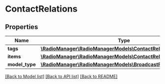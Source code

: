 # ContactRelations

## Properties
Name | Type | Description | Notes
------------ | ------------- | ------------- | -------------
**tags** | [**\RadioManager\RadioManagerModels\ContactRelationsTags**](ContactRelationsTags.md) |  | [optional] 
**items** | [**\RadioManager\RadioManagerModels\ContactRelationsItems**](ContactRelationsItems.md) |  | [optional] 
**model_type** | [**\RadioManager\RadioManagerModels\BroadcastRelationsModelType**](BroadcastRelationsModelType.md) |  | [optional] 

[[Back to Model list]](../README.md#documentation-for-models) [[Back to API list]](../README.md#documentation-for-api-endpoints) [[Back to README]](../README.md)


